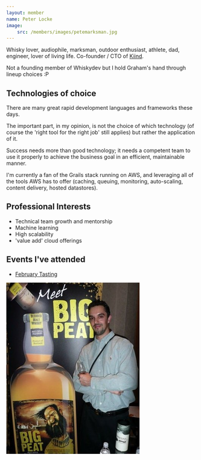 ```yaml
---
layout: member
name: Peter Locke
image: 
    src: /members/images/petemarksman.jpg
---
```


Whisky lover, audiophile, marksman, outdoor enthusiast, athlete, dad, engineer, lover of living life. Co-founder / CTO of [Kiind](http://www.kiind.me). 

Not a founding member of Whiskydev but I hold Graham's hand through lineup choices :P


## Technologies of choice

There are many great rapid development languages and frameworks these days.  

The important part, in my opinion, is not the choice of which technology (of course the 'right tool for the right job' still applies) but rather the application of it.

Success needs more than good technology; it needs a competent team to use it properly to achieve the business goal in an efficient, maintainable manner.  

I'm currently a fan of the Grails stack running on AWS, and leveraging all of the tools AWS has to offer (caching, queuing, monitoring, auto-scaling, content delivery, hosted datastores).

## Professional Interests

* Technical team growth and mentorship
* Machine learning
* High scalability
* 'value add' cloud offerings

## Events I've attended

* [February Tasting](/2014/02/18/Tasting-Notes/)

![Big Peat](/members/images/bigpeat.jpg)